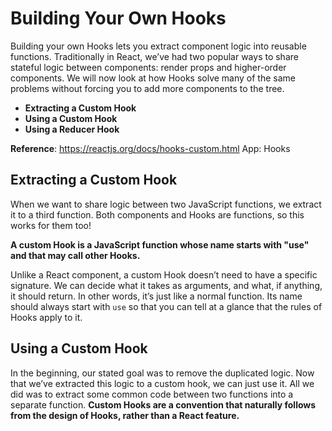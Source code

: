 # Building Your Own Hooks

Building your own Hooks lets you extract component logic into reusable functions. Traditionally in React, we’ve had two popular ways to share stateful logic between components: render props and higher-order components. We will now look at how Hooks solve many of the same problems without forcing you to add more components to the tree.

- **Extracting a Custom Hook**
- **Using a Custom Hook**
- **Using a Reducer Hook**

**Reference**: https://reactjs.org/docs/hooks-custom.html
App: Hooks

## Extracting a Custom Hook

When we want to share logic between two JavaScript functions, we extract it to a third function. Both components and Hooks are functions, so this works for them too!

**A custom Hook is a JavaScript function whose name starts with "use" and that may call other Hooks.**

Unlike a React component, a custom Hook doesn’t need to have a specific signature. We can decide what it takes as arguments, and what, if anything, it should return. In other words, it’s just like a normal function. Its name should always start with `use` so that you can tell at a glance that the rules of Hooks apply to it.

## Using a Custom Hook

In the beginning, our stated goal was to remove the duplicated logic. Now that we’ve extracted this logic to a custom hook, we can just use it. All we did was to extract some common code between two functions into a separate function. **Custom Hooks are a convention that naturally follows from the design of Hooks, rather than a React feature.**
